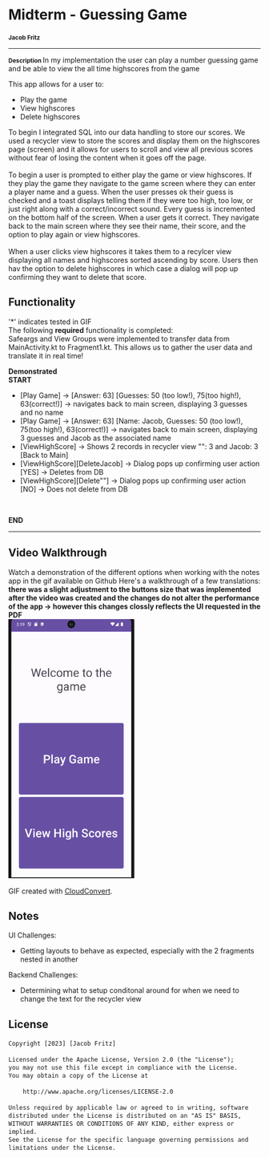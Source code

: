 # Midterm - Guessing Game
<span style="font-size: smaller;"><strong>Jacob Fritz</strong></span>

---
<span style="font-size: smaller;"><strong> Description </strong> </span>
In my implementation the user can play a number guessing game and be able to view the all time highscores from the game

This app allows for a user to:
- Play the game
- View highscores
- Delete highscores

To begin I integrated SQL into our data handling to store our scores. We used a recycler view to store the scores and display them on the highscores page (screen)
and it allows for users to scroll and view all previous scores without fear of losing the content when it goes off the page.
<br>
<br>
To begin a user is prompted to either play the game or view highscores. If they play the game they navigate to the game screen where they can enter a player name and a guess.
When the user presses ok their guess is checked and a toast displays telling them if they were too high, too low, or just right along with a correct/incorrect sound. Every guess is incremented on the bottom half of the screen.
When a user gets it correct. They navigate back to the main screen where they see their name, their score, and the option to play again or view highscores.
<br>
<br>
When a user clicks view highscores it takes them to a recylcer view displaying all names and highscores sorted ascending by score.
Users then hav the option to delete highscores in which case a dialog will pop up confirming they want to delete that score.


## Functionality
'*' indicates tested in GIF  
The following **required** functionality is completed:
<br>
Safeargs and View Groups were implemented to transfer data from MainActivity.kt to Fragment1.kt. This allows us to gather the user data and translate it in real time!

**Demonstrated**
<br>
**START**
<br>
* [Play Game] -> [Answer: 63] [Guesses: 50 (too low!), 75(too high!), 63(correct!)] -> navigates back to main screen, displaying 3 guesses and no name
* [Play Game] -> [Answer: 63] [Name: Jacob, Guesses: 50 (too low!), 75(too high!), 63(correct!)] -> navigates back to main screen, displaying 3 guesses and Jacob as the associated name
* [ViewHighScore] -> Shows 2 records in recycler view "": 3 and Jacob: 3 [Back to Main]
* [ViewHighScore][DeleteJacob] -> Dialog pops up confirming user action [YES] -> Deletes from DB
* [ViewHighScore][Delete""] -> Dialog pops up confirming user action [NO] -> Does not delete from DB

<br>

**END**


---
## Video Walkthrough
Watch a demonstration of the different options when working with the notes app in the gif available on Github
Here's a walkthrough of a few translations:
**there was a slight adjustment to the buttons size that was implemented after the video was created and the changes do not alter the performance of the app -> however this changes clossly
reflects the UI requested in the PDF**
<br>
<img src='https://github.com/jfritz25/MidtermApp/blob/master/app/src/main/java/com/example/midtermapp/AppDemo.gif' title='Midterm Video Walkthrough' width='50%' height = '50%' alt='Video Walkthrough' />

GIF created with [CloudConvert](https://cloudconvert.com/).

## Notes
UI Challenges:
- Getting layouts to behave as expected, especially with the 2 fragments nested in another

Backend Challenges:
- Determining what to setup conditonal around for when we need to change the text for the recycler view

## License

    Copyright [2023] [Jacob Fritz]

    Licensed under the Apache License, Version 2.0 (the "License");
    you may not use this file except in compliance with the License.
    You may obtain a copy of the License at

        http://www.apache.org/licenses/LICENSE-2.0

    Unless required by applicable law or agreed to in writing, software
    distributed under the License is distributed on an "AS IS" BASIS,
    WITHOUT WARRANTIES OR CONDITIONS OF ANY KIND, either express or implied.
    See the License for the specific language governing permissions and
    limitations under the License.